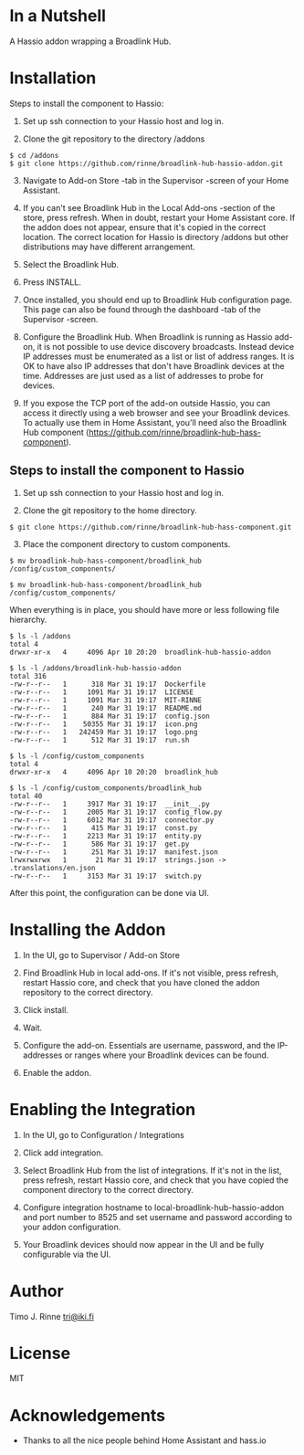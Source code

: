 In a Nutshell
=============

A Hassio addon wrapping a Broadlink Hub.


Installation
============

Steps to install the component to Hassio:

1. Set up ssh connection to your Hassio host and log in.

2. Clone the git repository to the directory /addons

```
$ cd /addons
$ git clone https://github.com/rinne/broadlink-hub-hassio-addon.git
```

3. Navigate to Add-on Store -tab in the Supervisor -screen of your Home
   Assistant.

4. If you can't see Broadlink Hub in the Local Add-ons -section of the
   store, press refresh. When in doubt, restart your Home Assistant
   core.  If the addon does not appear, ensure that it's copied in the
   correct location. The correct location for Hassio is directory
   /addons but other distributions may have different arrangement.

5. Select the Broadlink Hub.

6. Press INSTALL.

7. Once installed, you should end up to Broadlink Hub configuration
   page. This page can also be found through the dashboard -tab of the
   Supervisor -screen.

8. Configure the Broadlink Hub. When Broadlink is running as Hassio
   add-on, it is not possible to use device discovery broadcasts. Instead
   device IP addresses must be enumerated as a list or list of address
   ranges. It is OK to have also IP addresses that don't have Broadlink
   devices at the time. Addresses are just used as a list of addresses to
   probe for devices.

9. If you expose the TCP port of the add-on outside Hassio, you can
   access it directly using a web browser and see your Broadlink
   devices. To actually use them in Home Assistant, you'll need also
   the Broadlink Hub component
   (https://github.com/rinne/broadlink-hub-hass-component).

Steps to install the component to Hassio
----------------------------------------

1. Set up ssh connection to your Hassio host and log in.

2. Clone the git repository to the home directory.

```
$ git clone https://github.com/rinne/broadlink-hub-hass-component.git
```

3. Place the component directory to custom components.

```
$ mv broadlink-hub-hass-component/broadlink_hub /config/custom_components/
```

```
$ mv broadlink-hub-hass-component/broadlink_hub /config/custom_components/
```

When everything is in place, you should have more or less following file hierarchy.

```
$ ls -l /addons
total 4
drwxr-xr-x   4     4096 Apr 10 20:20  broadlink-hub-hassio-addon

$ ls -l /addons/broadlink-hub-hassio-addon
total 316
-rw-r--r--   1      318 Mar 31 19:17  Dockerfile
-rw-r--r--   1     1091 Mar 31 19:17  LICENSE
-rw-r--r--   1     1091 Mar 31 19:17  MIT-RINNE
-rw-r--r--   1      240 Mar 31 19:17  README.md
-rw-r--r--   1      884 Mar 31 19:17  config.json
-rw-r--r--   1    50355 Mar 31 19:17  icon.png
-rw-r--r--   1   242459 Mar 31 19:17  logo.png
-rw-r--r--   1      512 Mar 31 19:17  run.sh

$ ls -l /config/custom_components
total 4
drwxr-xr-x   4     4096 Apr 10 20:20  broadlink_hub

$ ls -l /config/custom_components/broadlink_hub
total 40
-rw-r--r--   1     3917 Mar 31 19:17  __init__.py
-rw-r--r--   1     2005 Mar 31 19:17  config_flow.py
-rw-r--r--   1     6012 Mar 31 19:17  connector.py
-rw-r--r--   1      415 Mar 31 19:17  const.py
-rw-r--r--   1     2213 Mar 31 19:17  entity.py
-rw-r--r--   1      586 Mar 31 19:17  get.py
-rw-r--r--   1      251 Mar 31 19:17  manifest.json
lrwxrwxrwx   1       21 Mar 31 19:17  strings.json -> .translations/en.json
-rw-r--r--   1     3153 Mar 31 19:17  switch.py
```

After this point, the configuration can be done via UI.


Installing the Addon
====================

1. In the UI, go to Supervisor / Add-on Store

2. Find Broadlink Hub in local add-ons. If it's not visible, press
   refresh, restart Hassio core, and check that you have cloned the addon
   repository to the correct directory.

3. Click install.

4. Wait.

5. Configure the add-on. Essentials are username, password, and the
   IP-addresses or ranges where your Broadlink devices can be found.

6. Enable the addon.


Enabling the Integration
========================

1. In the UI, go to Configuration / Integrations

2. Click add integration.

3. Select Broadlink Hub from the list of integrations. If it's not in
   the list, press refresh, restart Hassio core, and check that you
   have copied the component directory to the correct directory.

4. Configure integration hostname to local-broadlink-hub-hassio-addon
   and port number to 8525 and set username and password according to
   your addon configuration.

5. Your Broadlink devices should now appear in the UI and be fully
   configurable via the UI.


Author
======

Timo J. Rinne <tri@iki.fi>


License
=======

MIT


Acknowledgements
================

- Thanks to all the nice people behind Home Assistant and hass.io
